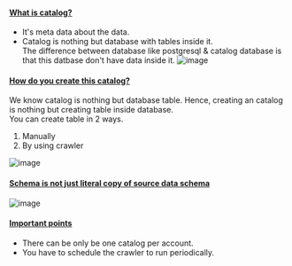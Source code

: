#### <ins>What is catalog?</ins>
- It's meta data about the data.
- Catalog is nothing but database with tables inside it.</br>
  The difference between database like postgresql & catalog database is that this datbase don't have data inside it.
  ![image](https://github.com/user-attachments/assets/ebd02903-2343-4363-9818-cc28c41bf429)

#### <ins>How do you create this catalog?</ins>
We know catalog is nothing but database table. Hence, creating an catalog is nothing but creating table inside database.</br>
You can create table in 2 ways.</br>
1. Manually
2. By using crawler

![image](https://github.com/user-attachments/assets/3ac47e4b-d151-4565-a37a-c970403888cf)

#### <ins>Schema is not just literal copy of source data schema</ins>
![image](https://github.com/user-attachments/assets/6f66357b-d929-4a53-b9f8-d6226aac9815)

#### <ins>Important points</ins>
- There can be only be one catalog per account.
- You have to schedule the crawler to run periodically.
